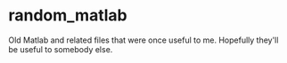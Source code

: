 random_matlab
=============

Old Matlab and related files that were once useful to me. Hopefully they'll be useful to somebody else.
